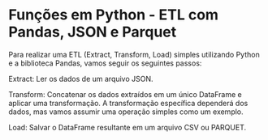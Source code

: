# Funções em Python - ETL com Pandas, JSON e Parquet

Para realizar uma ETL (Extract, Transform, Load) simples utilizando Python e a biblioteca Pandas, vamos seguir os seguintes passos:

Extract: Ler os dados de um arquivo JSON.

Transform: Concatenar os dados extraídos em um único DataFrame e aplicar uma transformação. A transformação específica dependerá dos dados, mas vamos assumir uma operação simples como um exemplo.

Load: Salvar o DataFrame resultante em um arquivo CSV ou PARQUET.
